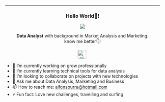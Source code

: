   ---

<p align="center" width="300">
   <h3 align="center">Hello World👋!</h3>
</p>

<p align="center">
  <a href="https://github.com/DenverCoder1/readme-typing-svg"><img src="https://readme-typing-svg.herokuapp.com?font=Time+New+Roman&color=cyan&size=25&center=true&vCenter=true&width=600&height=100&lines=I'm+Alfonso+Urra...😃...;++;Love+MARKETING+and+DATA,;I'm+now+a+Data+Analyst+Freelance,;<3"></a>
</p>

<p align="center"> <strong>Data Analyst</strong> with background in Market Analysis and Marketing.<br /> know me better👇!</p>
<p align="center">
   <a href="[https://www.linkedin.com/in/oriana-ampuero/](https://www.linkedin.com/in/alfonso-urra-36131090/)" target="blank" style='margin-right:4px'>
    <img align="center" src="https://cdn.jsdelivr.net/npm/simple-icons@3.0.1/icons/linkedin.svg" alt="midudev" height="28px" width="28px" />
  </a>
</p>


- 🔭 I’m currently working on grow professionally
- 🌱 I’m currently learning technical tools for data analysis
- 👯 I’m looking to collaborate on projects with new technologies
- 💬 Ask me about Data Analysis, Marketing and Business
- 📫 How to reach me: alfonsourra@hotmail.com
- ⚡ Fun fact: Love new challenges, travelling and surfing
